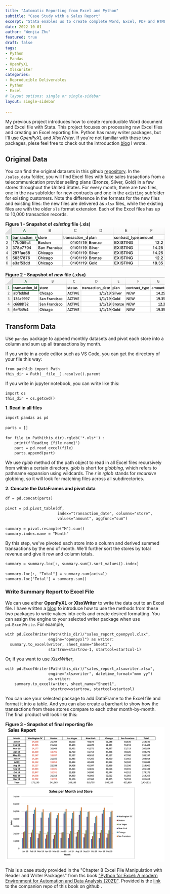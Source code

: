 ```yaml
---
title: "Automatic Reporting from Excel and Python"
subtitle: "Case Study with a Sales Report"
excerpt: "Stata enables us to create complete Word, Excel, PDF and HTML documents that not only include formatted text but also summary statistics, regression results, and graphs."
date: 2022-10-01
author: "Wenjia Zhu"
featured: true
draft: false
tags:
- Python
- Pandas
- OpenPyXL
- XlsxWriter
categories:
- Reproducible Deliverables
- Python
- Excel
# layout options: single or single-sidebar
layout: single-sidebar

---
```


My previous project introduces how to create reproducible Word document and Excel file with Stata. This project focuses on processing raw Excel files and creating an Excel reporting file. Python has many writer packages, but I'll use *OpenPyXL* and *XlsxWriter*. If you're not familiar with these two packages, plese feel free to check out the introduction [blog](/blog/excel-reporting-writer/) I wrote.

## Original Data
You can find the original datasets in this github [repository](https://github.com/wzhu816/python-for-excel-practice/tree/main/Excel%20File%20Manipulation%20Case). In the `/sales_data` folder, you will find Excel files with fake sales trasactions from a telecommunication provider selling plans (Bronze, Silver, Gold) in a few stores throughout the United States. For every month, there are two files, one in the `new` subfolder for new contracts and one in the `existing` subfolder for existing customers. Note the difference in the formats for the new files and existing files: the new files are delivered as `xlsx` files, while the existing files are with the older `xls` format extension. Each of the Excel files has up to 10,000 transaction records.

**Figure 1 - Snapshot of *existing* file (.xls)** 
![existing](existing.png)

**Figure 2 - Snapshot of *new* file (.xlsx)** 
![new](new.png)

## Transform Data
Use `pandas` package to append monthly datasets and pivot each store into a column and sum up all transactions by month.

If you write in a code editor such as VS Code, you can get the directory of your file this way:
```
from pathlib import Path 
this_dir = Path(__file__).resolve().parent
```
If you write in jupyter notebook, you can write like this:
```
import os
this_dir = os.getcwd()
```
**1. Read in all files**
```
import pandas as pd

parts = []

for file in Path(this_dir).rglob('*.xls*') :
    print(f'Reading {file.name}')
    part = pd.read_excel(file)
    parts.append(part)
```
We use *rglob* method of the path object to read in all Excel files recursively from within a certain directory. *glob* is short for *globbing*, which refers to pathname expansion using wildcards. The *r* in *rglob* stands for *recursive* globbing, so it will look for matching files across all subdirectories.

**2. Concate the DataFrames and pivot data**
```
df = pd.concat(parts)

pivot = pd.pivot_table(df, 
                       index="transaction_date", columns="store",
                       values="amount", aggfunc="sum")

summary = pivot.resample("M").sum()
summary.index.name = "Month"
```
By this step, we've pivoted each store into a column and derived summed transactions by the end of month. We'll further sort the stores by total revenue and give it row and column totals.

```
summary = summary.loc[:, summary.sum().sort_values().index]

summary.loc[:, "Total"] = summary.sum(axis=1)
summary.loc['Total'] = summary.sum()
```

### Write Summary Report to Excel File
We can use either **OpenPyXL** or **XlsxWriter** to write the data out to an Excel file. I have written a [blog](/blog/excel-reporting-writer/) to introduce how to use the methods from these two packages to write values into cells and create desired formatting. You can assign the engine to your selected writer package when use `pd.ExcelWrite`. For example,
```
with pd.ExcelWriter(Path(this_dir)/"sales_report_openpyxl.xlsx",
                   engine="openpyxl") as writer: 
  summary.to_excel(writer, sheet_name="Sheet1",
                   startrow=startrow-1, startcol=startcol-1)
```
Or, if you want to use *XlsxWriter*,
```
with pd.ExcelWriter(Path(this_dir)/"sales_report_xlsxwriter.xlsx",
                   engine="xlsxwriter", datetime_format="mmm yy") 
                   as writer:    
    summary.to_excel(writer, sheet_name="Sheet1",
                    startrow=startrow, startcol=startcol)
```

You can use your selected package to add DataFrame to the Excel file and format it into a table. And you can also create a barchart to show how the transactions from these stores compare to each other month-by-month. The final product will look like this:

**Figure 3 - Snapshot of final reporting file** 
![screenshow](screenshot.png)

This is a case study provided in the "Chapter 8 Excel File Manipulation with Reader and Writer Packages" from ths book ["Python for Excel: A modern Environment for Automation and Data Analysis (2021)"](https://www.oreilly.com/library/view/python-for-excel/9781492080992/). Provided is the [link](https://github.com/fzumstein/python-for-excel) to the companion repo of this book on github <i class="fab fa-github pr-1 fa-fw"></i>.